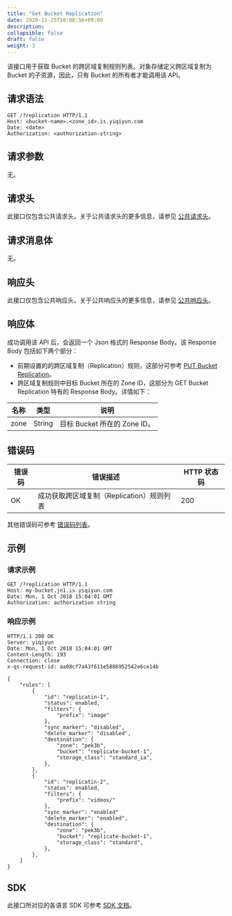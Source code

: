 ```yaml
---
title: "Get Bucket Replication"
date: 2020-11-25T10:08:56+09:00
description:
collapsible: false
draft: false
weight: 3
---
```


该接口用于获取 Bucket 的跨区域复制规则列表。对象存储定义跨区域复制为 Bucket 的子资源，因此，只有 Bucket 的所有者才能调用该 API。

## 请求语法

```http
GET /?replication HTTP/1.1
Host: <bucket-name>.<zone_id>.is.yiqiyun.com
Date: <date>
Authorization: <authorization-string>
```

## 请求参数

无。

## 请求头

此接口仅包含公共请求头。关于公共请求头的更多信息，请参见 [公共请求头](/storage/object-storage/api/common_header/#请求头字段-request-header)。

## 请求消息体

无。

## 响应头

此接口仅包含公共响应头。关于公共响应头的更多信息，请参见 [公共响应头](/storage/object-storage/api/common_header/#响应头字段-response-header)。

## 响应体

成功调用该 API 后，会返回一个 Json 格式的 Response Body。该 Response Body 包括如下两个部分：
- 前期设置的的跨区域复制（Replication）规则，这部分可参考 [PUT Bucket Replication](../put_replication#请求体)。
- 跨区域复制规则中目标 Bucket 所在的 Zone ID，这部分为 GET Bucket Replication 特有的 Response Body。详情如下：

| 名称 | 类型 | 说明 |
| --- | --- | --- |
| zone | String | 目标 Bucket 所在的 Zone ID。|

## 错误码

| 错误码 | 错误描述 | HTTP 状态码 |
| --- | --- | --- |
| OK | 成功获取跨区域复制（Replication）规则列表 | 200 |

其他错误码可参考 [错误码列表](/storage/object-storage/api/error_code/#错误码列表)。

## 示例

### 请求示例

```http
GET /?replication HTTP/1.1
Host: my-bucket.jn1.is.yiqiyun.com
Date: Mon, 1 Oct 2018 15:04:01 GMT
Authorization: authorization string
```

### 响应示例

```http
HTTP/1.1 200 OK
Server: yiqiyun
Date: Mon, 1 Oct 2018 15:04:01 GMT
Content-Length: 193
Connection: close
x-qs-request-id: aa08cf7a43f611e5886952542e6ce14b

{
    "rules": [
        {
            "id": "replicatin-1",
            "status": enabled,
            "filters": {
                "prefix": "image"
            },
            "sync_marker": "disabled",
            "delete_marker": "disabled",
            "destination": {
                "zone": "pek3b",
                "bucket": "replicate-bucket-1",
                "storage_class": "standard_ia",
            },
        },
        {
            "id": "replicatin-2",
            "status": enabled,
            "filters": {
                "prefix": "videos/"
            },
            "sync_marker": "enabled"
            "delete_marker": "enabled",
            "destination": {
                "zone": "pek3b",
                "bucket": "replicate-bucket-1",
                "storage_class": "standard",
            },
        },
    ]
}
```

## SDK

此接口所对应的各语言 SDK 可参考 [SDK 文档](/storage/object-storage/sdk/)。